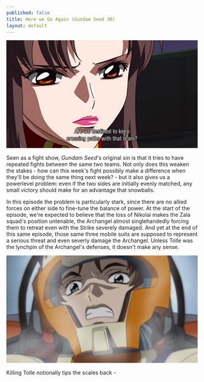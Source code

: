 ```yaml
---
published: false
title: Here we Go Again (Gundam Seed 30)
layout: default
---
```

![](/destined.jpg)

Seen as a fight show, *Gundam Seed*'s original sin is that it tries to have repeated fights between the same two teams. Not only does this weaken the stakes - how can this week's fight possibly make a difference when they'll be doing the same thing next week? - but it also gives us a powerlevel problem: even if the two sides are initially evenly matched, any small victory should make for an advantage that snowballs.

In this episode the problem is particularly stark, since there are no allied forces on either side to fine-tune the balance of power. At the start of the episode, we're expected to believe that the loss of Nikolai makes the Zala squad's position untenable, the Archangel almost singlehandedly forcing them to retreat even with the Strike severely damaged. And yet at the end of this same episode, those same three mobile suits are supposed to represent a serious threat and even severly damage the Archangel. Unless Tolle was the lynchpin of the Archangel's defenses, it doesn't make any sense.

![](/winnerface.jpg)

Killing Tolle notionally tips the scales back - 